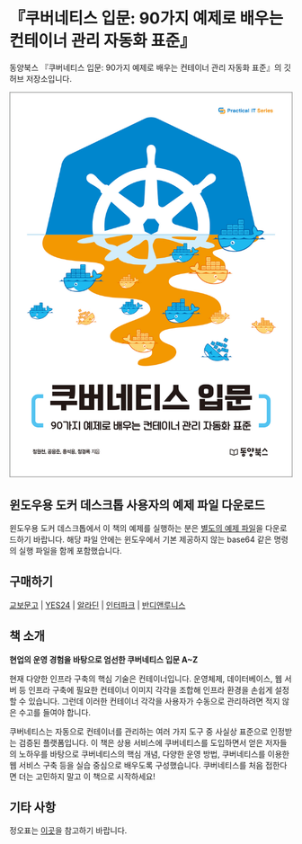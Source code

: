 # 『쿠버네티스 입문: 90가지 예제로 배우는 컨테이너 관리 자동화 표준』

동양북스 『쿠버네티스 입문: 90가지 예제로 배우는 컨테이너 관리 자동화 표준』의 깃허브 저장소입니다.

![cover](./readme/cover.jpg)

## 윈도우용 도커 데스크톱 사용자의 예제 파일 다운로드
윈도우용 도커 데스크톱에서 이 책의 예제를 실행하는 분은 [별도의 예제 파일](https://bit.ly/2QAfhJA)을 다운로드하기 바랍니다. 해당 파일 안에는 윈도우에서 기본 제공하지 않는 base64 같은 명령의 실행 파일을 함께 포함했습니다.

## 구매하기
[교보문고](http://bit.ly/2tBz6qz) | [YES24](http://bit.ly/2svX5Yc) | [알라딘](http://bit.ly/37F7z6z) | [인터파크](http://bit.ly/2QT2bpB) | [반디앤루니스](http://bit.ly/37AFHR0)

## 책 소개
**현업의 운영 경험을 바탕으로 엄선한 쿠버네티스 입문 A~Z**

현재 다양한 인프라 구축의 핵심 기술은 컨테이너입니다. 운영체제, 데이터베이스, 웹 서버 등 인프라 구축에 필요한 컨테이너 이미지 각각을 조합해 인프라 환경을 손쉽게 설정할 수 있습니다. 그런데 이러한 컨테이너 각각을 사용자가 수동으로 관리하려면 적지 않은 수고를 들여야 합니다.

쿠버네티스는 자동으로 컨테이너를 관리하는 여러 가지 도구 중 사실상 표준으로 인정받는 검증된 플랫폼입니다. 이 책은 상용 서비스에 쿠버네티스를 도입하면서 얻은 저자들의 노하우를 바탕으로 쿠버네티스의 핵심 개념, 다양한 운영 방법, 쿠버네티스를 이용한 웹 서비스 구축 등을 실습 중심으로 배우도록 구성했습니다. 쿠버네티스를 처음 접한다면 더는 고민하지 말고 이 책으로 시작하세요!

## 기타 사항
정오표는 [이곳](./readme/errata/errata.md)을 참고하기 바랍니다.
